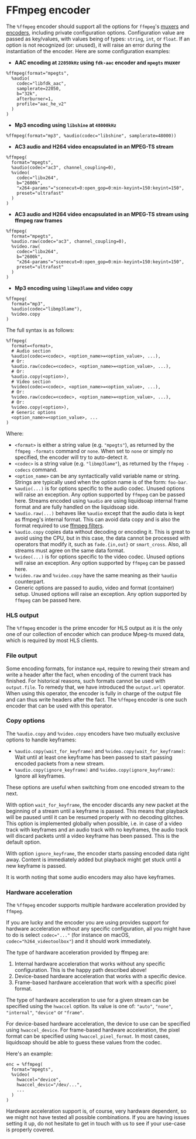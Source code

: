 # FFmpeg encoder

The `%ffmpeg` encoder should support all the options for `ffmpeg`'s [muxers](https://ffmpeg.org/ffmpeg-formats.html#Muxers)
and [encoders](https://www.ffmpeg.org/ffmpeg-codecs.html), including private configuration options. Configuration value are passed as
key/values, with values being of types: `string`, `int`, or `float`. If an option is not recognized (or: unused), it will raise an error
during the instantiation of the encoder. Here are some configuration examples:

- **AAC encoding at `22050kHz` using `fdk-aac` encoder and `mpegts` muxer**

```liquidsoap
%ffmpeg(format="mpegts",
  %audio(
    codec="libfdk_aac",
    samplerate=22050,
    b="32k",
    afterburner=1,
    profile="aac_he_v2"
  )
)
```

- **Mp3 encoding using `libshine` at `48000kHz`**

```liquidsoap
%ffmpeg(format="mp3", %audio(codec="libshine", samplerate=48000))
```

- **AC3 audio and H264 video encapsulated in an MPEG-TS stream**

```liquidsoap
%ffmpeg(
  format="mpegts",
  %audio(codec="ac3", channel_coupling=0),
  %video(
    codec="libx264",
    b="2600k",
    "x264-params"="scenecut=0:open_gop=0:min-keyint=150:keyint=150",
    preset="ultrafast"
  )
)
```

- **AC3 audio and H264 video encapsulated in an MPEG-TS stream using ffmpeg raw frames**

```liquidsoap
%ffmpeg(
  format="mpegts",
  %audio.raw(codec="ac3", channel_coupling=0),
  %video.raw(
    codec="libx264",
    b="2600k",
    "x264-params"="scenecut=0:open_gop=0:min-keyint=150:keyint=150",
    preset="ultrafast"
  )
)
```

- **Mp3 encoding using `libmp3lame` and video copy**

```liquidsoap
%ffmpeg(
  format="mp3",
  %audio(codec="libmp3lame"),
  %video.copy
)
```

The full syntax is as follows:

```liquidsoap
%ffmpeg(
  format=<format>,
  # Audio section
  %audio(codec=<codec>, <option_name>=<option_value>, ...),
  # Or:
  %audio.raw(codec=<codec>, <option_name>=<option_value>, ...),
  # Or:
  %audio.copy(<option>),
  # Video section
  %video(codec=<codec>, <option_name>=<option_value>, ...),
  # Or:
  %video.raw(codec=<codec>, <option_name>=<option_value>, ...),
  # Or:
  %video.copy(<option>),
  # Generic options
  <option_name>=<option_value>, ...
)
```

Where:

- `<format>` is either a string value (e.g. `"mpegts"`), as returned by the `ffmpeg -formats` command or `none`. When set to `none` or
  simply no specified, the encoder will try to auto-detect it.
- `<codec>` is a string value (e.g. `"libmp3lame"`), as returned by the `ffmpeg -codecs` command.
- `<option_name>` can be any syntactically valid variable name or string. Strings are typically used when the option name is of the
  form: `foo-bar`.
- `%audio(...)` is for options specific to the audio codec. Unused options will raise an exception. Any option supported by `ffmpeg` can be
  passed here. Streams encoded using `%audio` are using liquidsoap internal frame format and are fully handled on the liquidsoap side.
- `%audio.raw(...)` behaves like `%audio` except that the audio data is kept as ffmpeg's internal format. This can avoid data copy and is
  also the format required to use [ffmpeg filters](ffmpeg_filters.html).
- `%audio.copy` copies data without decoding or encoding it. This is great to avoid using the CPU, but in this case, the data cannot be
  processed with operators that modify it, such as `fade.{in,out}` or `smart_cross`. Also, all streams must agree on the same data format.
- `%video(...)` is for options specific to the video codec. Unused options will raise an exception. Any option supported by `ffmpeg` can be
  passed here.
- `%video.raw` and `%video.copy` have the same meaning as their `%audio` counterpart.
- Generic options are passed to audio, video and format (container) setup. Unused options will raise an exception. Any option supported
  by `ffmpeg` can be passed here.

### HLS output

The `%ffmpeg` encoder is the prime encoder for HLS output as it is the only one of our collection of encoder which can produce Mpeg-ts muxed
data, which is required by most HLS clients.

### File output

Some encoding formats, for instance `mp4`, require to rewing their stream and write a header after the fact, when encoding of the current
track has finished. For historical reasons, such formats cannot be used with `output.file`. To remedy that, we have introduced
the `output.url` operator. When using this operator, the encoder is fully in charge of the output file and can thus write headers after the
fact. The `%ffmpeg` encoder is one such encoder that can be used with this operator.

### Copy options

The `%audio.copy` and `%video.copy` encoders have two mutually exclusive options to handle keyframes:

- `%audio.copy(wait_for_keyframe)` and `%video.copy(wait_for_keyframe)`: Wait until at least one keyframe has been passed to start passing
  encoded packets from a new stream.
- `%audio.copy(ignore_keyframe)` and `%video.copy(ignore_keyframe)`: Ignore all keyframes.

These options are useful when switching from one encoded stream to the next.

With option `wait_for_keyframe`, the encoder discards any new packet at the beginning of a stream until a keyframe is passed. This means
that playback will be paused until it can be resumed properly with no decoding glitches. This option is implemented globally when possible,
i.e. in case of a video track with keyframes and an audio track with no keyframes, the audio track will discard packets until a video
keyframe has been passed. This is the default option.

With option `ignore_keyframe`, the encoder starts passing encoded data right away. Content is immediately added but playback might get stuck
until a new keyframe is passed.

It is worth noting that some audio encoders may also have keyframes.

### Hardware acceleration

The `%ffmpeg` encoder supports multiple hardware acceleration provided by `ffmpeg`.

If you are lucky and the encoder you are using provides support for hardware acceleration without any specific configuration, all you might
have to do is select `codec="..."` (for instance on macOS, `codec="h264_videotoolbox"`) and it should work immediately.

The type of hardware acceleration provided by ffmpeg are:

1. Internal hardware acceleration that works without any specific configuration. This is the happy path described above!
2. Device-based hardware acceleration that works with a specific device.
3. Frame-based hardware acceleration that work with a specific pixel format.

The type of hardware acceleration to use for a given stream can be specified using the `hwaccel` option. Its value is one of: `"auto"`,
`"none"`, `"internal"`, `"device"` or `"frame"`.

For device-based hardware acceleration, the device to use can be specified using `hwaccel_device`. For frame-based hardware acceleration,
the pixel format can be specified using `hwaccel_pixel_format`. In most cases, liquidsoap should be able to guess these values from the
codec.

Here's an example:

```liquidsoap
enc = %ffmpeg(
  format="mpegts",
  %video(
    hwaccel="device",
    hwaccel_devic="/dev/...",
    ...
  )
)
```

Hardware acceleration support is, of course, very hardware dependent, so we might not have tested all possible combinations. If you are
having issues setting it up, do not hesitate to get in touch with us to see if your use-case is properly covered.

